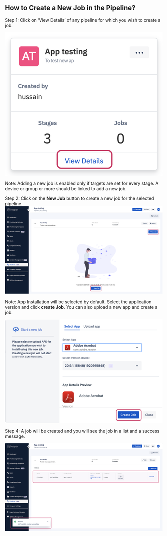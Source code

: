 ## How to Create a New Job in the Pipeline?

  

Step 1: Click on ‘View Details’ of any pipeline for which you wish to create a job.

  
  
  

![](./images/createjob/1-viewDetails.png)

  

Note: Adding a new job is enabled only if targets are set for every stage. A device or group or more should be linked to add a new job.

Step 2: Click on the **New Job** button to create a new job for the selected pipeline.![](./images/createjob/2-create.png)

  

Note: App Installation will be selected by default. Select the application version and click **create Job**. You can also upload a new app and create a job.

![](./images/createjob/3-newjob.png)

Step 4: A job will be created and you will see the job in a list and a success message.

![](./images/createjob/4-success.png)